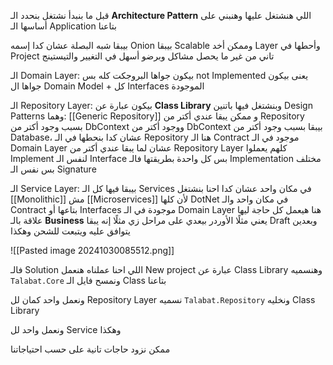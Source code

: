 قبل ما بنبدأ نشتغل بنحدد الـ **Architecture Pattern** اللي هنشتغل عليها وهنبني على أساسها الـ Application بتاعنا



بيبقا شبه البصلة عشان كدا إسمه Onion
بيبقا Scalable وممكن أخد Layer وأحطها في Project تاني من غير ما يحصل مشاكل وبرضو أسهل في التغيير والتيستينج 

الـ Domain Layer: بيكون جواها البروجكت كله بس not Implemented 
يعنى بيكون جواها ال Domain Model + كل Interfaces الموجودة

الـ Repository Layer: بيكون عبارة عن **Class Library** وبنشتغل فيها باتنين Design Patterns وهما: [[Generic Repository]] و 
ممكن يبقا عندي أكتر من Repository بسبب وجود أكتر من DbContext ووجود أكتر من DbContext بيبقا بسبب وجود أكتر من Database، عشان كدا بنحطها في الـ Repository
هنا الـ Contract موجود في الـ Domain Layer عشان لما يبقا عندي أكتر من Repository Layer كلهم يعملوا Implement لنفس الـ Interface بس كل واحدة بطريقتها فالـ Implementation مختلف بس نفس الـ Signature 

الـ Service Layer: بيبقا فيها كل الـ Services في مكان واحد عشان كدا احنا بنشتغل [[Monolithic]] مش [[Microservices]] لأن كلها DotNet في مكان واحد
والـ Contract بتاعها أو Interfaces موجودة في الـ Domain Layer
هنا هيعمل كل حاجة ليها علاقة بالـ **Business** يعني مثلًا الأوردر بيعدي على مراحل زي مثلًا إنه يبقا Draft وبعدين يتوافق عليه ويتبعت للشحن وهكذا

![[Pasted image 20241030085512.png]]

فالـ Solution اللي احنا عملناه هنعمل New project عبارة عن Class Library وهنسميه `Talabat.Core` ونمسح فايل الـ Class بتاعنا

ونعمل واحد كمان لل Repository Layer نسميه `Talabat.Repository` ونخليه Class Library

ونعمل واحد لل Service وهكذا

ممكن نزود حاجات تانية على حسب احتياجاتنا